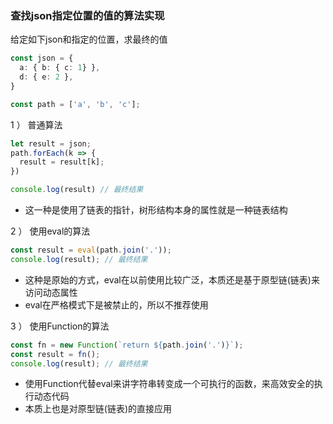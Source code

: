 ### 查找json指定位置的值的算法实现

给定如下json和指定的位置，求最终的值

```ts
const json = {
  a: { b: { c: 1} },
  d: { e: 2 },
}

const path = ['a', 'b', 'c'];
```
1 ） 普通算法

```ts
let result = json;
path.forEach(k => {
  result = result[k];
})

console.log(result) // 最终结果
```

- 这一种是使用了链表的指针，树形结构本身的属性就是一种链表结构

2 ） 使用eval的算法

```ts
const result = eval(path.join('.'));
console.log(result); // 最终结果
```

- 这种是原始的方式，eval在以前使用比较广泛，本质还是基于原型链(链表)来访问动态属性
- eval在严格模式下是被禁止的，所以不推荐使用

3 ） 使用Function的算法

```ts
const fn = new Function(`return ${path.join('.')}`);
const result = fn();
console.log(result); // 最终结果
```

- 使用Function代替eval来讲字符串转变成一个可执行的函数，来高效安全的执行动态代码
- 本质上也是对原型链(链表)的直接应用